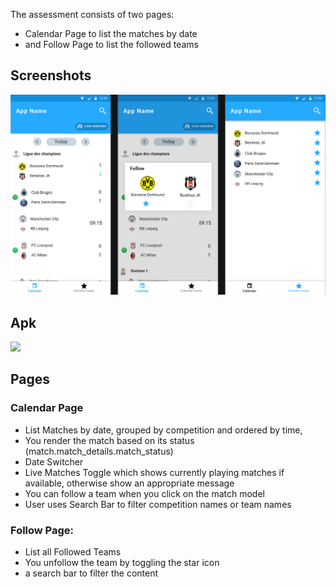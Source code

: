 The assessment consists of two pages:

- Calendar Page to list the matches by date
- and Follow Page to list the followed teams

## Screenshots
![image info](./full_screenshot.png)

## Apk
[<img src="https://miro.medium.com/max/1200/1*TedleCknFgFMFJgXTVjOFg.png" width="25"/>](./elbotola-android-test.apk)

## Pages
### Calendar Page
- List Matches by date, grouped by competition and ordered by time,
- You render the match based on its status (match.match_details.match_status)
- Date Switcher
- Live Matches Toggle which shows currently playing matches if available, otherwise show an appropriate message
- You can follow a team when you click on the match model
- User uses Search Bar to filter competition names or team names


### Follow Page:
- List all Followed Teams
- You unfollow the team by toggling the star icon
- a search bar to filter the content

